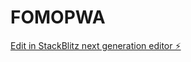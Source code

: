 # FOMOPWA

[Edit in StackBlitz next generation editor ⚡️](https://stackblitz.com/~/github.com/Dompi123/FOMOPWA)